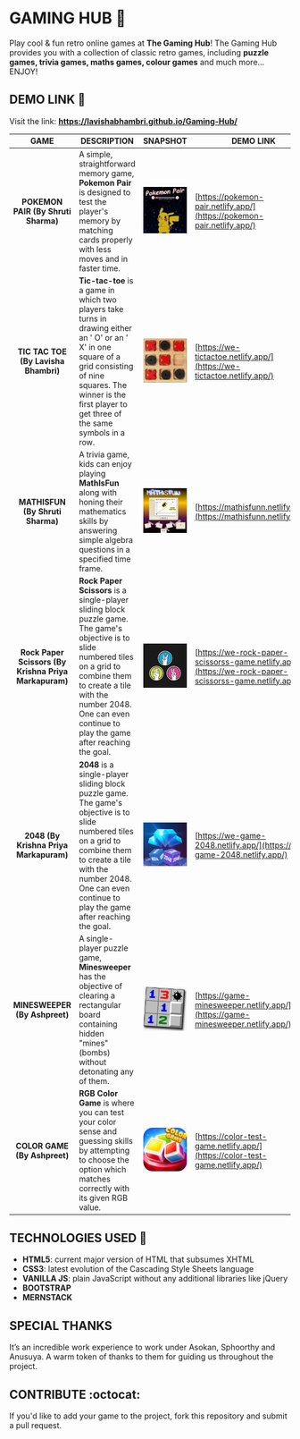 # GAMING HUB :game_die:
Play cool & fun retro online games at **The Gaming Hub**! The Gaming Hub provides you with a collection of classic retro games, including **puzzle games, trivia games, maths games, colour games** and much more... ENJOY!


## DEMO LINK :link:
Visit the link: **https://lavishabhambri.github.io/Gaming-Hub/**


|  GAME  | DESCRIPTION | SNAPSHOT | DEMO LINK |
| :----: | ----------- | :------: | --------- |
| **POKEMON PAIR (By Shruti Sharma)** | A simple, straightforward memory game, **Pokemon Pair** is designed to test the player's memory by matching cards properly with less moves and in faster time. | ![pokemonPair](/assets/img/img_1.PNG) | [https://pokemon-pair.netlify.app/](https://pokemon-pair.netlify.app/) |
| **TIC TAC TOE (By Lavisha Bhambri)** | **Tic-tac-toe** is a game in which two players take turns in drawing either an ' O' or an ' X' in one square of a grid consisting of nine squares. The winner is the first player to get three of the same symbols in a row. | ![tictactoe](/assets/img/tictactoe.png) | [https://we-tictactoe.netlify.app/](https://we-tictactoe.netlify.app/) |
| **MATHISFUN (By Shruti Sharma)** | A trivia game, kids can enjoy playing **MathIsFun** along with honing their mathematics skills by answering simple algebra questions in a specified time frame. | ![mathisfun](/assets/img/img_2.PNG) | [https://mathisfunn.netlify.app/](https://mathisfunn.netlify.app/) |
| **Rock Paper Scissors (By Krishna Priya Markapuram)** | **Rock Paper Scissors** is a single-player sliding block puzzle game. The game's objective is to slide numbered tiles on a grid to combine them to create a tile with the number 2048. One can even continue to play the game after reaching the goal. | ![rockPaperScissors](/assets/img/game.jpeg) | [https://we-rock-paper-scissorss-game.netlify.app/](https://we-rock-paper-scissorss-game.netlify.app/) |
| **2048 (By Krishna Priya Markapuram)** | **2048** is a single-player sliding block puzzle game. The game's objective is to slide numbered tiles on a grid to combine them to create a tile with the number 2048. One can even continue to play the game after reaching the goal. | ![2048](/assets/img/2048.jpg) | [https://we-game-2048.netlify.app/](https://we-game-2048.netlify.app/) |
| **MINESWEEPER (By Ashpreet)** | A single-player puzzle game, **Minesweeper** has the objective of clearing a rectangular board containing hidden "mines" (bombs) without detonating any of them. | ![minesweeper](/assets/img/minesweeper.jpeg) | [https://game-minesweeper.netlify.app/](https://game-minesweeper.netlify.app/) |
| **COLOR GAME (By Ashpreet)** | **RGB Color Game** is where you can test your color sense and guessing skills by attempting to choose the option which matches correctly with its given RGB value. | ![colorGame](/assets/img/colorgame.jpeg) | [https://color-test-game.netlify.app/](https://color-test-game.netlify.app/) |

## TECHNOLOGIES USED :speech_balloon:
- **HTML5**: current major version of HTML that subsumes XHTML
- **CSS3**: latest evolution of the Cascading Style Sheets language 
- **VANILLA JS**: plain JavaScript without any additional libraries like jQuery
- **BOOTSTRAP**
- **MERNSTACK**

## SPECIAL THANKS
It’s an incredible work experience to work under Asokan, Sphoorthy and Anusuya. A warm token of thanks to them for guiding us throughout the project.

## CONTRIBUTE :octocat:
If you'd like to add your game to the project, fork this repository and submit a pull request.
